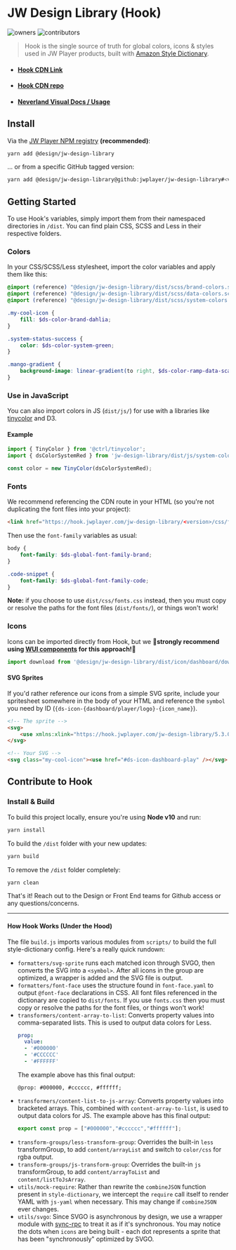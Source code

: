 # JW Design Library (Hook)

![owners](https://img.shields.io/badge/owners-Design--Team-brightgreen.svg)
![contributors](https://img.shields.io/badge/contributors-Portal--NL-yellow.svg)

> Hook is the single source of truth for global colors, icons & styles used in JW Player products, built with 
[Amazon Style Dictionary](https://github.com/amzn/style-dictionary/).

* #### [Hook CDN Link](https://hook.jwplayer.com/)
* #### [Hook CDN repo](https://github.com/jwplayer/hook)
* #### [Neverland Visual Docs / Usage](https://design.jwplayer.com/docs/#/)

## Install

Via the [JW Player NPM registry](https://npm-registry.longtailvideo.com/-/web/detail/@design/jw-design-library) **(recommended)**:
```bash
yarn add @design/jw-design-library
```

... or from a specific GitHub tagged version:
```bash
yarn add @design/jw-design-library@github:jwplayer/jw-design-library#<version>
```

## Getting Started
To use Hook's variables, simply import them from their namespaced directories in `/dist`. You can find plain CSS, SCSS and Less in their respective folders.

### Colors
In your CSS/SCSS/Less stylesheet, import the color variables and apply them like this:

```scss
@import (reference) "@design/jw-design-library/dist/scss/brand-colors.scss";
@import (reference) "@design/jw-design-library/dist/scss/data-colors.scss";
@import (reference) "@design/jw-design-library/dist/scss/system-colors.scss";

.my-cool-icon {
    fill: $ds-color-brand-dahlia;
}

.system-status-success {
    color: $ds-color-system-green;
}

.mango-gradient {
    background-image: linear-gradient(to right, $ds-color-ramp-data-scale-mango-7);
}
```

### Use in JavaScript
You can also import colors in JS (`dist/js/`) for use with a libraries like [tinycolor](https://github.com/typectrl/tinycolor) and D3.

#### Example
```js
import { TinyColor } from '@ctrl/tinycolor';
import { dsColorSystemRed } from 'jw-design-library/dist/js/system-colors.js';

const color = new TinyColor(dsColorSystemRed);
```

### Fonts
We recommend referencing the CDN route in your HTML (so you're not duplicating the
font files into your project):
```html
<link href="https://hook.jwplayer.com/jw-design-library/<version>/css/fonts.css" rel="stylesheet" />
```
Then use the `font-family` variables as usual:
```scss
body {
    font-family: $ds-global-font-family-brand;
}

.code-snippet {
    font-family: $ds-global-font-family-code;
}
```

**Note:** if you choose to use `dist/css/fonts.css` instead, then you must copy or resolve the paths for the font files (`dist/fonts/`), or things won't work!

### Icons
Icons can be imported directly from Hook, but we 🚨**strongly recommend using [WUI components](https://stg-wui.jwplayer.com/component/icon) for this approach!🚨** 
```js
import download from '@design/jw-design-library/dist/icon/dashboard/download.svg';
```

#### SVG Sprites
If you'd rather reference our icons from a simple SVG sprite, include your spritesheet somewhere in the body of your HTML and reference the `symbol` you need by ID (`{ds-icon-{dashboard/player/logo}-{icon_name}`).

```html
<!-- The sprite -->
<svg>
    <use xmlns:xlink="https://hook.jwplayer.com/jw-design-library/5.3.0/sprites/sprites-dashboard.svg"></use>
</svg>

<!-- Your SVG -->
<svg class="my-cool-icon"><use href="#ds-icon-dashboard-play" /></svg>
```


## Contribute to Hook

### Install & Build
To build this project locally, ensure you're using **Node v10** and run:

```bash
yarn install
```
To build the `/dist` folder with your new updates:
```bash
yarn build
```
To remove the `/dist` folder completely:
```bash
yarn clean
```

That's it! Reach out to the Design or Front End teams for Github access or any questions/concerns.

---

#### How Hook Works (Under the Hood)
The file `build.js` imports various modules from `scripts/` to build the full style-dictionary config. Here's a really quick rundown:

* `formatters/svg-sprite` runs each matched icon through SVGO, then converts the
  SVG into a `<symbol>`. After all icons in the group are optimized, a wrapper is
  added and the SVG file is output.
* `formatters/font-face` uses the structure found in `font-face.yaml` to
output `@font-face` declarations in CSS. All font files referenced in the
dictionary are copied to `dist/fonts`. If you use `fonts.css` then you must copy
or resolve the paths for the font files, or things won't work!
* `transformers/content-array-to-list`: Converts property values into
  comma-separated lists. This is used to output data colors for Less.
  ```yaml
  prop:
    value:
    - '#000000'
    - '#CCCCCC'
    - '#FFFFFF'
  ```
  The example above has this final output:
  ```less
  @prop: #000000, #cccccc, #ffffff;
  ```
* `transformers/content-list-to-js-array`: Converts property values into
  bracketed arrays. This, combined with `content-array-to-list`, is used to
  output data colors for JS. The example above has this final output:
  ```js
  export const prop = ["#000000","#cccccc","#ffffff"];
  ```
* `transform-groups/less-transform-group`: Overrides the built-in `less`
  transformGroup, to add `content/arrayList` and switch to `color/css` for rgba
  output.
* `transform-groups/js-transform-group`: Overrides the built-in `js`
  transformGroup, to add `content/arrayToList` and `content/listToJsArray`.
* `utils/mock-require`: Rather than rewrite the `combineJSON` function present
  in `style-dictionary`, we intercept the `require` call itself to render YAML
  with `js-yaml` when necessary. This may change if `combineJSON` ever changes.
* `utils/svgo`: Since SVGO is asynchronous by design, we use a wrapper module
  with [sync-rpc](https://www.npmjs.com/package/sync-rpc) to treat it as if it's
  synchronous. You may notice the dots when `icons` are being built - each dot
  represents a sprite that has been "synchronously" optimized by SVGO.


